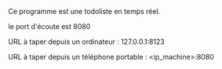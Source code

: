 Ce programme est une todoliste en temps réel.

le port d'écoute est 8080

URL à taper depuis un ordinateur  : 127.0.0.1:8123

URL à taper  depuis un téléphone portable : <ip_machine>:8080
